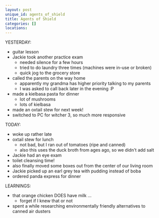 ```yaml
---
layout: post
unique_id: agents_of_shield
title: Agents of Shield
categories: []
locations: 
---
```


YESTERDAY:
* guitar lesson
* Jackie took another practice exam
  * needed silence for a few hours
  * tried to do laundry three times (machines were in-use or broken)
  * quick jog to the grocery store
* called the parents on the way home
  * apparently my grandma has higher priority talking to my parents
  * I was asked to call back later in the evening :P
* made a kielbasa pasta for dinner
  * lot of mushrooms
  * lots of kielbasa
* made an oxtail stew for next week!
* switched to PC for witcher 3, so much more responsive

TODAY:
* woke up rather late
* oxtail stew for lunch
  * not bad, but I ran out of tomatoes (ripe and canned)
  * also this uses the duck broth from ages ago, so we didn't add salt
* Jackie had an eye exam
* toilet cleansing time!
* also finally moved some boxes out from the center of our living room
* Jackie picked up an earl grey tea with pudding instead of boba
* ordered panda express for dinner

LEARNINGS:
* that orange chicken DOES have milk ...
  * forget if I knew that or not
* spent a while researching environmentally friendly alternatives to canned air dusters
